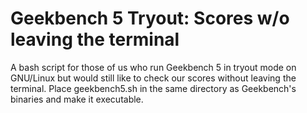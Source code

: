 # Geekbench 5 Tryout: Scores w/o leaving the terminal

A bash script for those of us who run Geekbench 5 in tryout mode on GNU/Linux but would still like to check our scores without leaving the terminal. Place geekbench5.sh in the same directory as Geekbench's binaries and make it executable.
